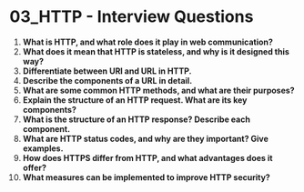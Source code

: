 
# 03_HTTP - Interview Questions

1. **What is HTTP, and what role does it play in web communication?**
2. **What does it mean that HTTP is stateless, and why is it designed this way?**
3. **Differentiate between URI and URL in HTTP.**
4. **Describe the components of a URL in detail.**
5. **What are some common HTTP methods, and what are their purposes?**
6. **Explain the structure of an HTTP request. What are its key components?**
7. **What is the structure of an HTTP response? Describe each component.**
8. **What are HTTP status codes, and why are they important? Give examples.**
9. **How does HTTPS differ from HTTP, and what advantages does it offer?**
10. **What measures can be implemented to improve HTTP security?**
